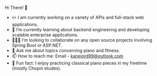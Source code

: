 Hi There! 👋
- ✏️ I am currently working on a variety of APIs and full-stack web applications.
- 🌱 I’m currently learning about backend engineering and developing scalable enterprise applications.
- 🧑‍🤝‍🧑 I’m looking to collaborate on any open source projects involving Spring Boot or ASP.NET.
- 💬 Ask me about topics concerning piano and fitness.
- 📫 How to reach me: Email - kanejord99@outlook.com
- 🎹 Fun fact: I enjoy practicing classical piano pieces in my freetime (mostly Chopin etudes).
